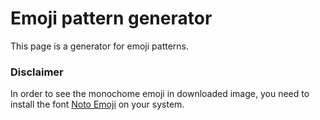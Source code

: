 # Emoji pattern generator 
This page is a generator for emoji patterns.

### Disclaimer
In order to see the monochome emoji in downloaded image, you need to install the font [Noto Emoji](https://fonts.google.com/noto/specimen/Noto+Emoji) on your system.
